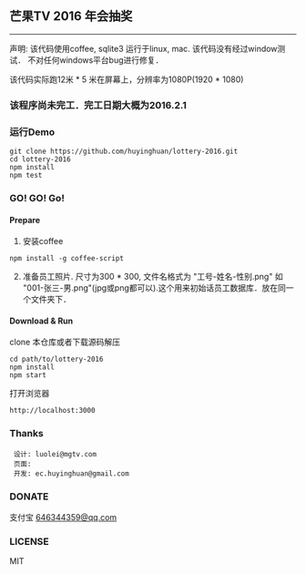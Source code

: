 ## 芒果TV 2016 年会抽奖
----------------

  声明: 该代码使用coffee, sqlite3 运行于linux, mac.  该代码没有经过window测试． 不对任何windows平台bug进行修复．

  该代码实际跑12米 * 5 米在屏幕上，分辨率为1080P(1920 * 1080)

### 该程序尚未完工．完工日期大概为2016.2.1

### 运行Demo

```
git clone https://github.com/huyinghuan/lottery-2016.git
cd lottery-2016
npm install
npm test
```

### GO! GO! Go!

#### Prepare

1. 安装coffee

```
npm install -g coffee-script
```

2. 准备员工照片. 尺寸为300 * 300, 文件名格式为 "工号-姓名-性别.png" 如 "001-张三-男.png"(jpg或png都可以).这个用来初始话员工数据库．放在同一个文件夹下．


#### Download & Run
clone 本仓库或者下载源码解压
```
cd path/to/lottery-2016
npm install
npm start
```

打开浏览器
```
http://localhost:3000
```


### Thanks
```
 设计: luolei@mgtv.com
 页面: 
 开发: ec.huyinghuan@gmail.com
```

### DONATE
支付宝 646344359@qq.com

### LICENSE
MIT